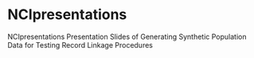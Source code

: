 # NCIpresentations
NCIpresentations
Presentation Slides of Generating Synthetic Population Data for Testing Record Linkage Procedures 

